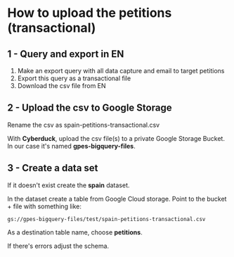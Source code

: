 # How to upload the petitions (transactional)

## 1 - Query and export in EN

1. Make an export query with all data capture and email to target petitions
2. Export this query as a transactional file
3. Download the csv file from EN

## 2 - Upload the csv to Google Storage

Rename the csv as spain-petitions-transactional.csv

With **Cyberduck**, upload the csv file(s) to a private Google Storage Bucket. In our case it's named **gpes-bigquery-files**.

## 3 - Create a data set

If it doesn't exist create the **spain** dataset.

In the dataset create a table from Google Cloud storage. Point to the bucket + file with something like:

```text
gs://gpes-bigquery-files/test/spain-petitions-transactional.csv
```

As a destination table name, choose **petitions**.

If there's errors adjust the schema.
